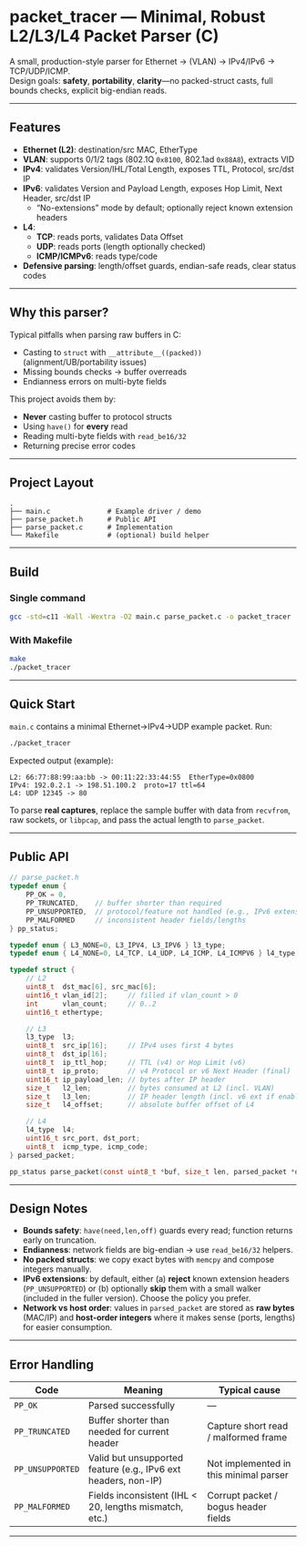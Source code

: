 # packet_tracer — Minimal, Robust L2/L3/L4 Packet Parser (C)

A small, production-style parser for Ethernet → (VLAN) → IPv4/IPv6 → TCP/UDP/ICMP.  
Design goals: **safety**, **portability**, **clarity**—no packed-struct casts, full bounds checks, explicit big-endian reads.

---

## Features

- **Ethernet (L2)**: destination/src MAC, EtherType
- **VLAN**: supports 0/1/2 tags (802.1Q `0x8100`, 802.1ad `0x88A8`), extracts VID
- **IPv4**: validates Version/IHL/Total Length, exposes TTL, Protocol, src/dst IP
- **IPv6**: validates Version and Payload Length, exposes Hop Limit, Next Header, src/dst IP  
  - “No-extensions” mode by default; optionally reject known extension headers
- **L4**:
  - **TCP**: reads ports, validates Data Offset
  - **UDP**: reads ports (length optionally checked)
  - **ICMP/ICMPv6**: reads type/code
- **Defensive parsing**: length/offset guards, endian-safe reads, clear status codes

---

## Why this parser?

Typical pitfalls when parsing raw buffers in C:

- Casting to `struct` with `__attribute__((packed))` (alignment/UB/portability issues)
- Missing bounds checks → buffer overreads
- Endianness errors on multi-byte fields

This project avoids them by:
- **Never** casting buffer to protocol structs
- Using `have()` for **every** read
- Reading multi-byte fields with `read_be16/32`
- Returning precise error codes

---

## Project Layout

```
.
├── main.c              # Example driver / demo
├── parse_packet.h      # Public API
├── parse_packet.c      # Implementation
└── Makefile            # (optional) build helper
```

---

## Build

### Single command
```bash
gcc -std=c11 -Wall -Wextra -O2 main.c parse_packet.c -o packet_tracer
```

### With Makefile
```bash
make
./packet_tracer
```

---

## Quick Start

`main.c` contains a minimal Ethernet→IPv4→UDP example packet. Run:

```bash
./packet_tracer
```

Expected output (example):
```
L2: 66:77:88:99:aa:bb -> 00:11:22:33:44:55  EtherType=0x0800
IPv4: 192.0.2.1 -> 198.51.100.2  proto=17 ttl=64
L4: UDP 12345 -> 80
```

To parse **real captures**, replace the sample buffer with data from `recvfrom`, raw sockets, or `libpcap`, and pass the actual length to `parse_packet`.

---

## Public API

```c
// parse_packet.h
typedef enum {
    PP_OK = 0,
    PP_TRUNCATED,    // buffer shorter than required
    PP_UNSUPPORTED,  // protocol/feature not handled (e.g., IPv6 extensions)
    PP_MALFORMED     // inconsistent header fields/lengths
} pp_status;

typedef enum { L3_NONE=0, L3_IPV4, L3_IPV6 } l3_type;
typedef enum { L4_NONE=0, L4_TCP, L4_UDP, L4_ICMP, L4_ICMPV6 } l4_type;

typedef struct {
    // L2
    uint8_t  dst_mac[6], src_mac[6];
    uint16_t vlan_id[2];     // filled if vlan_count > 0
    int      vlan_count;     // 0..2
    uint16_t ethertype;

    // L3
    l3_type  l3;
    uint8_t  src_ip[16];     // IPv4 uses first 4 bytes
    uint8_t  dst_ip[16];
    uint8_t  ip_ttl_hop;     // TTL (v4) or Hop Limit (v6)
    uint8_t  ip_proto;       // v4 Protocol or v6 Next Header (final)
    uint16_t ip_payload_len; // bytes after IP header
    size_t   l2_len;         // bytes consumed at L2 (incl. VLAN)
    size_t   l3_len;         // IP header length (incl. v6 ext if enabled)
    size_t   l4_offset;      // absolute buffer offset of L4

    // L4
    l4_type  l4;
    uint16_t src_port, dst_port;
    uint8_t  icmp_type, icmp_code;
} parsed_packet;

pp_status parse_packet(const uint8_t *buf, size_t len, parsed_packet *out);
```

---

## Design Notes

- **Bounds safety**: `have(need,len,off)` guards every read; function returns early on truncation.
- **Endianness**: network fields are big-endian → use `read_be16/32` helpers.
- **No packed structs**: we copy exact bytes with `memcpy` and compose integers manually.
- **IPv6 extensions**: by default, either (a) **reject** known extension headers (`PP_UNSUPPORTED`) or (b) optionally **skip** them with a small walker (included in the fuller version). Choose the policy you prefer.
- **Network vs host order**: values in `parsed_packet` are stored as **raw bytes** (MAC/IP) and **host-order integers** where it makes sense (ports, lengths) for easier consumption.

---

## Error Handling

| Code            | Meaning                                                         | Typical cause                               |
|-----------------|-----------------------------------------------------------------|---------------------------------------------|
| `PP_OK`         | Parsed successfully                                             | —                                           |
| `PP_TRUNCATED`  | Buffer shorter than needed for current header                   | Capture short read / malformed frame        |
| `PP_UNSUPPORTED`| Valid but unsupported feature (e.g., IPv6 ext headers, non-IP) | Not implemented in this minimal parser      |
| `PP_MALFORMED`  | Fields inconsistent (IHL < 20, lengths mismatch, etc.)         | Corrupt packet / bogus header fields        |

---
